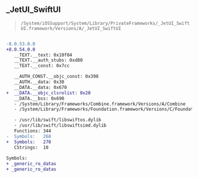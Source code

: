 ## _JetUI_SwiftUI

> `/System/iOSSupport/System/Library/PrivateFrameworks/_JetUI_SwiftUI.framework/Versions/A/_JetUI_SwiftUI`

```diff

-8.0.53.0.0
+8.0.54.0.0
   __TEXT.__text: 0x10f04
   __TEXT.__auth_stubs: 0xd80
   __TEXT.__const: 0x7cc

   __AUTH_CONST.__objc_const: 0x398
   __AUTH.__data: 0x30
   __DATA.__data: 0x670
+  __DATA.__objc_clsrolist: 0x20
   __DATA.__bss: 0x690
   - /System/Library/Frameworks/Combine.framework/Versions/A/Combine
   - /System/Library/Frameworks/Foundation.framework/Versions/C/Foundation

   - /usr/lib/swift/libswiftos.dylib
   - /usr/lib/swift/libswiftsimd.dylib
   Functions: 344
-  Symbols:   268
+  Symbols:   270
   CStrings:  10
 
Symbols:
+ _generic_ro_datas
+ _generic_ro_datas

```
